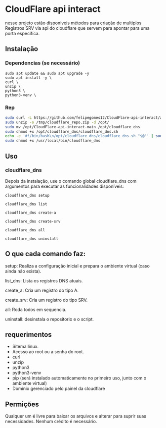 # CloudFlare api interact

nesse projeto estão disponiveis métodos para criação de multiplos Registros SRV via api do cloudflare que servem para apontar para uma porta especifíca.

## Instalação

### Dependencias (se necessário)
```shell
sudo apt update && sudo apt upgrade -y
sudo apt install -y \
curl \
unzip \
python3 \
python3-venv \
```
### Rep
```bash
sudo curl -L https://github.com/felipegomes12/CloudFlare-api-interact/archive/refs/heads/main.zip -o /tmp/cloudflare_repo.zip
sudo unzip -o /tmp/cloudflare_repo.zip -d /opt/
sudo mv /opt/CloudFlare-api-interact-main /opt/cloudflare_dns
sudo chmod +x /opt/cloudflare_dns/cloudflare_dns.sh
echo -e '#!/bin/bash\n/opt/cloudflare_dns/cloudflare_dns.sh "$@"' | sudo tee /usr/local/bin/cloudflare_dns > /dev/null
sudo chmod +x /usr/local/bin/cloudflare_dns
```
## Uso
### cloudflare_dns
Depois da instalação, use o comando global cloudflare_dns com argumentos para executar as funcionalidades disponíveis:
```shell
cloudflare_dns setup
```
```shell
cloudflare_dns list
```
```shell
cloudflare_dns create-a
```
```shell
cloudflare_dns create-srv

```
```shell
cloudflare_dns all

```
```shell
cloudflare_dns uninstall

```
## O que cada comando faz:
setup: Realiza a configuração inicial e prepara o ambiente virtual (caso ainda não exista).

list_dns: Lista os registros DNS atuais.

create_a: Cria um registro do tipo A.

create_srv: Cria um registro do tipo SRV.

all: Roda todos em sequencia.

uninstall: desinstala o repositorio e o script.
## requerimentos
- Sitema linux.
- Acesso ao root ou a senha do root.
- curl 
- unzip
- python3
- python3-venv
- pip (será instalado automaticamente no primeiro uso, junto com o ambiente virtual)
- Domínio gerenciado pelo painel da cloudflare
## Permições
Qualquer um é livre para baixar os arquivos e alterar para suprir suas necessidades. Nenhum crédito é necessário.